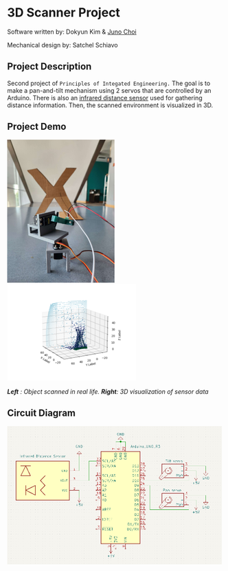 # 3D Scanner Project
Software written by: Dokyun Kim & [Juno Choi](https://github.com/jcuhnoio)
  
Mechanical design by: Satchel Schiavo

## Project Description
Second project of `Principles of Integated Engineering.` The goal is to make a pan-and-tilt mechanism using 2 servos that are controlled by an Arduino. There is also an [infrared distance sensor](https://pdf1.alldatasheet.com/datasheet-pdf/view/412633/SHARP/GP2Y0A02YK0F.html) used for gathering distance information. Then, the scanned environment is visualized in 3D.

## Project Demo
<img src="images/X_original.jpg" alt="scan" width="250"/>
<img src="images/X.png" alt="plot" width="300"/>  

***Left** : Object scanned in real life. **Right**: 3D visualization of sensor data*

## Circuit Diagram
<img src="images/circuit.png" alt="circuit" width="500"/>
